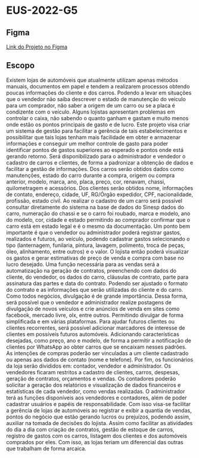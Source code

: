 # EUS-2022-G5

## Figma
[Link do Projeto no Figma](https://www.figma.com/proto/M5mTMybqq5B4kBmAz3sRfD/Untitled?node-id=0%3A3&scaling=min-zoom&page-id=0%3A1&starting-point-node-id=0%3A3&show-proto-sidebar=1)

## Escopo

  Existem lojas de automóveis que atualmente utilizam apenas métodos manuais, documentos em papel e tendem a realizarem processos obtendo poucas informações do cliente e dos carros. Podendo a levar em situações que o vendedor não saiba descrever o estado de manutenção do veículo para um comprador, não saber a origem de um carro ou se a placa é condizente com o veículo. Alguns lojistas apresentam problemas em controlar o caixa, não sabendo o quanto ganham e gastam e muito menos onde estão os pontos principais de gasto e de lucro.
  Este projeto visa criar um sistema de gestão para facilitar a gerência de tais estabelecimentos e possibilitar que tais lojas tenham mais facilidade em obter e armazenar informações e conseguir um melhor controle de gasto para poder identificar pontos de gastos superiores ao esperado e pontos onde está gerando retorno.
	Será disponibilizado para o administrador e vendedor o cadastro de carros e clientes, de forma a padronizar a obtenção de dados e facilitar a gestão de informações. Dos carros serão obtidos dados como manutenções, estado do carro durante a compra, origem ou compra anterior, modelo, marca, ano, placa, preço, cor, renavam, chassi, quilometragem e acessórios. Dos clientes serão obtidos nome, informações de contato, endereço, cidade, UF, RG/Órgão expedidor, CPF, nacionalidade, profissão, estado civil.
	Ao realizar o cadastro de um carro será possível consultar diretamente do sistema na base de dados do Sinesp dados do carro, numeração do chassi e se o carro foi roubado, marca e modelo, ano do modelo, cor, cidade e estado permitindo ao comprador confirmar que o carro está em estado legal e é o mesmo da documentação. 
	Um ponto bem importante é que o vendedor ou administrador poderá registrar gastos, realizados e futuros, ao veículo, podendo cadastrar gastos selecionando o tipo (lanternagem, funilaria, pintura, lavagem, polimento, troca de peças, óleo, alinhamento, entre outros) e o valor. O lojista então poderá visualizar os gastos e gerar estimativas de preço de venda e compra com base no lucro desejado.
	Uma função necessária para as vendas será a automatização na geração de contratos, preenchendo com dados do cliente, do vendedor, os dados do carro, cláusulas de contrato, parte para assinatura das partes e data do contrato. Podendo ser ajustado o formato do contrato e as informações que serão utilizadas do cliente e do carro.
	Como todos negócios, divulgação é de grande importância. Dessa forma, será possível que o vendedor e administrador realize postagens de divulgação de novos veículos e crie anúncios de venda em sites como facebook, mercado livre, olx, entre outros. Permitindo divulgar de forma simplificada e em várias plataformas.
Para ajudar futuros clientes ou clientes recorrentes, será possível adicionar marcadores de interesse de clientes em possíveis futuros automóveis. Adicionando características desejadas, como preço, ano e modelo, de forma a permitir a notificação de clientes por WhatsApp ao obter carros que se encaixam nesses padrões. As intenções de compras poderão ser vinculadas a um cliente cadastrado ou apenas aos dados de contato (nome e telefone).
Por fim, os funcionários da loja serão divididos em: contador, vendedor e administrador. Os vendedores ficaram restritos a cadastro de clientes, carros, despesas, geração de contratos, orçamentos e vendas. Os contadores poderão solicitar a geração dos relatórios e visualização de dados financeiros e estatísticas de cada vendedor, como vendas realizadas. O administrador terá as funções disponíveis aos vendedores e  contadores, além de poder cadastrar usuários e papéis de responsabilidade.
Com isso visa-se facilitar a gerência de lojas de automóveis ao registrar e exibir a quantia de vendas, pontos do negócio que estão gerando lucros ou prejuízos, podendo assim, auxiliar na tomada de decisões do lojista. Assim como facilitar as atividades do dia a dia com criação de contratos, gestão de estoque de carros, registro de gastos com os carros, listagem dos clientes e dos automóveis comprados por eles. Com isso, as lojas teriam um diferencial das outras que trabalham de forma arcaica.
